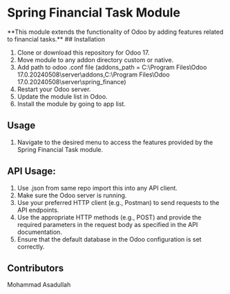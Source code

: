 <h1>Spring Financial Task Module</h1>
**This module extends the functionality of Odoo by adding features related to financial tasks.**
## Installation

1. Clone or download this repository for Odoo 17.
2. Move module to any addon directory custom or native.
3. Add path to odoo .conf file (addons_path = C:\Program Files\Odoo 17.0.20240508\server\addons,C:\Program Files\Odoo 17.0.20240508\server\spring_finance)
4. Restart your Odoo server.
5. Update the module list in Odoo.
6. Install the module by going to app list.

## Usage

1. Navigate to the desired menu to access the features provided by the Spring Financial Task module.

## API Usage:
1. Use .json from same repo import this into any API client.
2. Make sure the Odoo server is running.
3. Use your preferred HTTP client (e.g., Postman) to send requests to the API endpoints.
4. Use the appropriate HTTP methods (e.g., POST) and provide the required parameters in the request body as specified in the API documentation.
5. Ensure that the default database in the Odoo configuration is set correctly.

## Contributors
Mohammad Asadullah

